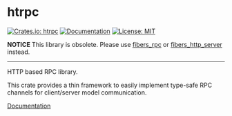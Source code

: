htrpc
=====

[![Crates.io: htrpc](http://meritbadge.herokuapp.com/htrpc)](https://crates.io/crates/htrpc)
[![Documentation](https://docs.rs/htrpc/badge.svg)](https://docs.rs/htrpc)
[![License: MIT](https://img.shields.io/badge/license-MIT-blue.svg)](LICENSE)

**NOTICE** This library is obsolete. Please use [fibers_rpc] or [fibers_http_server] instead.

[fibers_rpc]: https://github.com/sile/fibers_rpc
[fibers_http_server]: https://github.com/sile/fibers_http_server

---

HTTP based RPC library.

This crate provides a thin framework to easily implement type-safe RPC channels for client/server model communication.

[Documentation](https://docs.rs/htrpc)
